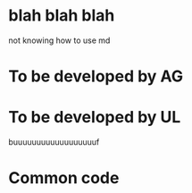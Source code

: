 # blah blah blah
not knowing how to use md
# To be developed by AG

# To be developed by UL
buuuuuuuuuuuuuuuuuuf
# Common code
